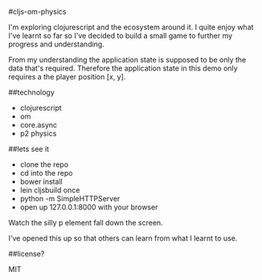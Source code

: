 #cljs-om-physics

I'm exploring clojurescript and the ecosystem around it. I quite enjoy what I've learnt so far so I've decided to build a small game to further my progress and understanding.

From my understanding the application state is supposed to be only the data that's required. Therefore the application state in this demo only requires a the player position [x, y].

##technology

- clojurescript
- om
- core.async
- p2 physics


##lets see it

- clone the repo
- cd into the repo
- bower install
- lein cljsbuild once
- python -m SimpleHTTPServer
- open up 127.0.0.1:8000 with your browser

Watch the silly p element fall down the screen.

I've opened this up so that others can learn from what I learnt to use.

##license?

MIT
